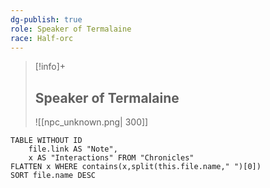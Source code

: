 ```yaml
---
dg-publish: true
role: Speaker of Termalaine
race: Half-orc
---
```


> [!info]+
> ## Speaker of Termalaine
> ![[npc_unknown.png| 300]]


```dataview
TABLE WITHOUT ID
	file.link AS "Note", 
	x AS "Interactions" FROM "Chronicles"
FLATTEN x WHERE contains(x,split(this.file.name," ")[0])
SORT file.name DESC
```
